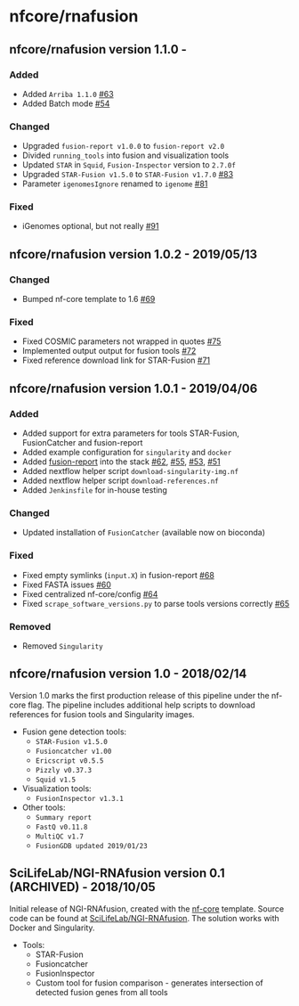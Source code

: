 # nfcore/rnafusion

## nfcore/rnafusion version 1.1.0 -

### Added

* Added `Arriba 1.1.0` [#63](https://github.com/nf-core/rnafusion/issues/63)
* Added Batch mode [#54](https://github.com/nf-core/rnafusion/issues/54)

### Changed

* Upgraded `fusion-report v1.0.0` to `fusion-report v2.0`
* Divided `running_tools` into fusion and visualization tools
* Updated `STAR` in `Squid`, `Fusion-Inspector` version to `2.7.0f`
* Upgraded `STAR-Fusion v1.5.0` to `STAR-Fusion v1.7.0` [#83](https://github.com/nf-core/rnafusion/issues/83)
* Parameter `igenomesIgnore` renamed to `igenome` [#81](https://github.com/nf-core/rnafusion/issues/81)

### Fixed

* iGenomes optional, but not really [#91](https://github.com/nf-core/rnafusion/issues/91)

## nfcore/rnafusion version 1.0.2 - 2019/05/13

### Changed

* Bumped nf-core template to 1.6 [#69](https://github.com/nf-core/rnafusion/pull/69)

### Fixed

* Fixed COSMIC parameters not wrapped in quotes [#75](https://github.com/nf-core/rnafusion/issues/75)
* Implemented output output for fusion tools [#72](https://github.com/nf-core/rnafusion/issues/72)
* Fixed reference download link for STAR-Fusion [#71](https://github.com/nf-core/rnafusion/issues/71)

## nfcore/rnafusion version 1.0.1 - 2019/04/06

### Added

* Added support for extra parameters for tools STAR-Fusion, FusionCatcher and fusion-report
* Added example configuration for `singularity` and `docker`
* Added [fusion-report](https://github.com/matq007/fusion-report) into the stack [#62](https://github.com/nf-core/rnafusion/issues/62), [#55](https://github.com/nf-core/rnafusion/issues/55), [#53](https://github.com/nf-core/rnafusion/issues/53), [#51](https://github.com/nf-core/rnafusion/issues/51)
* Added nextflow helper script `download-singularity-img.nf`
* Added nextflow helper script `download-references.nf`
* Added `Jenkinsfile` for in-house testing

### Changed

* Updated installation of `FusionCatcher` (available now on bioconda)

### Fixed

* Fixed empty symlinks (`input.X`) in fusion-report [#68](https://github.com/nf-core/rnafusion/issues/68)
* Fixed FASTA issues [#60](https://github.com/nf-core/rnafusion/issues/60)
* Fixed centralized nf-core/config [#64](https://github.com/nf-core/rnafusion/issues/64)
* Fixed `scrape_software_versions.py` to parse tools versions correctly [#65](https://github.com/nf-core/rnafusion/issues/65)

### Removed

* Removed `Singularity`

## nfcore/rnafusion version 1.0 - 2018/02/14

Version 1.0 marks the first production release of this pipeline under the nf-core flag. The pipeline includes
additional help scripts to download references for fusion tools and Singularity images.

* Fusion gene detection tools:
  * `STAR-Fusion v1.5.0`
  * `Fusioncatcher v1.00`
  * `Ericscript v0.5.5`
  * `Pizzly v0.37.3`
  * `Squid v1.5`
* Visualization tools:
  * `FusionInspector v1.3.1`
* Other tools:
  * `Summary report`
  * `FastQ v0.11.8`
  * `MultiQC v1.7`
  * `FusionGDB updated 2019/01/23`

## SciLifeLab/NGI-RNAfusion version 0.1 (ARCHIVED) - 2018/10/05

Initial release of NGI-RNAfusion, created with the [nf-core](http://nf-co.re/) template. Source code can be found
at [SciLifeLab/NGI-RNAfusion](https://github.com/SciLifeLab/NGI-RNAfusion). The solution works with Docker and Singularity.

* Tools:
  * STAR-Fusion
  * Fusioncatcher
  * FusionInspector
  * Custom tool for fusion comparison - generates intersection of detected fusion genes from all tools
